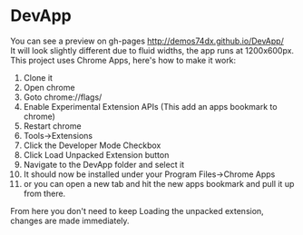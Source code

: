 DevApp
======
You can see a preview on gh-pages http://demos74dx.github.io/DevApp/
<br/>
It will look slightly different due to fluid widths, the app runs at 1200x600px.
This project uses Chrome Apps, here's how to make it work:
<ol>
<li>Clone it</li>
<li>Open chrome</li>
<li>Goto chrome://flags/</li>
<li>Enable Experimental Extension APIs (This add an apps bookmark to chrome)</li>
<li>Restart chrome</li>
<li>Tools->Extensions</li>
<li>Click the Developer Mode Checkbox</li>
<li>Click Load Unpacked Extension button</li>
<li>Navigate to the DevApp folder and select it</li>
<li>It should now be installed under your Program Files->Chrome Apps</li>
<li>or you can open a new tab and hit the new apps bookmark and pull it up from there.</li>
</ol>
From here you don't need to keep Loading the unpacked extension, changes are made immediately.
